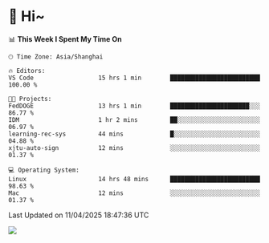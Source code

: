 # 👋 Hi~

<!--START_SECTION:waka-->
📊 **This Week I Spent My Time On** 

```text
🕑︎ Time Zone: Asia/Shanghai

🔥 Editors: 
VS Code                  15 hrs 1 min        █████████████████████████   100.00 % 

🐱‍💻 Projects: 
FedDOGE                  13 hrs 1 min        ██████████████████████░░░   86.77 % 
IDM                      1 hr 2 mins         ██░░░░░░░░░░░░░░░░░░░░░░░   06.97 % 
learning-rec-sys         44 mins             █░░░░░░░░░░░░░░░░░░░░░░░░   04.88 % 
xjtu-auto-sign           12 mins             ░░░░░░░░░░░░░░░░░░░░░░░░░   01.37 % 

💻 Operating System: 
Linux                    14 hrs 48 mins      █████████████████████████   98.63 % 
Mac                      12 mins             ░░░░░░░░░░░░░░░░░░░░░░░░░   01.37 % 
```


 Last Updated on 11/04/2025 18:47:36 UTC
<!--END_SECTION:waka-->

![](https://komarev.com/ghpvc/?username=lvdongyi&label=Profile%20views&color=0e75b6&style=flat)
<!---
lvdongyi/lvdongyi is a ✨ special ✨ repository because its `README.md` (this file) appears on your GitHub profile.
You can click the Preview link to take a look at your changes.
--->
